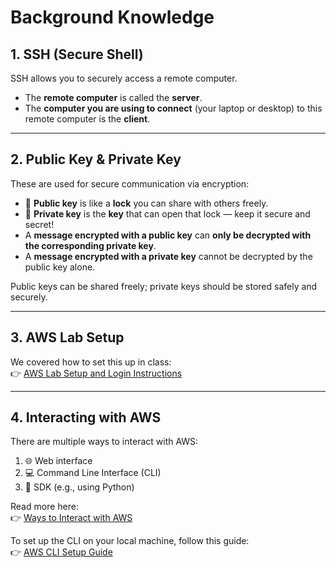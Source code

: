 # Background Knowledge

## 1. SSH (Secure Shell)
SSH allows you to securely access a remote computer.  
- The **remote computer** is called the **server**.  
- The **computer you are using to connect** (your laptop or desktop) to this remote computer is the **client**.

---

## 2. Public Key & Private Key

These are used for secure communication via encryption:

- 🔐 **Public key** is like a **lock** you can share with others freely.
- 🔑 **Private key** is the **key** that can open that lock — keep it secure and secret!
- A **message encrypted with a public key** can **only be decrypted with the corresponding private key**.
- A **message encrypted with a private key** cannot be decrypted by the public key alone.

Public keys can be shared freely; private keys should be stored safely and securely.

---

## 3. AWS Lab Setup
We covered how to set this up in class:  
👉 [AWS Lab Setup and Login Instructions](https://pages.github.ubc.ca/MDS-2024-25/DSCI_525_web-cloud-comp_students/lectures/lecture3.html#aws-lab-setup)

---

## 4. Interacting with AWS

There are multiple ways to interact with AWS:

1. 🌐 Web interface  
2. 💻 Command Line Interface (CLI)  
3. 🐍 SDK (e.g., using Python)

Read more here:  
👉 [Ways to Interact with AWS](https://pages.github.ubc.ca/MDS-2024-25/DSCI_525_web-cloud-comp_students/lectures/lecture3.html#ways-to-interact-with-aws)

To set up the CLI on your local machine, follow this guide:  
👉 [AWS CLI Setup Guide](https://docs.aws.amazon.com/cli/latest/userguide/getting-started-install.html)